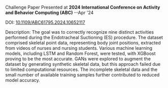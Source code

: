 Challenge Paper Presented at **2024 International Conference on Activity and Behavior Computing (ABC)** --Apr '24

DOI: [10.1109/ABC61795.2024.10652117](10.1109/ABC61795.2024.10652117)

Description: The goal was to correctly recognize nine distinct activities performed during the Endotracheal Suctioning (ES) procedure. The dataset comprised skeletal point data, representing body joint positions, extracted from videos of nurses and nursing students. Various machine learning models, including LSTM and Random Forest, were tested, with XGBoost proving to be the most accurate. GANs were explored to augment the dataset by generating synthetic skeletal data, but this approach failed due to limited computational resources. The incomplete skeletal data and the small number of available training samples further contributed to reduced model accuracy.
